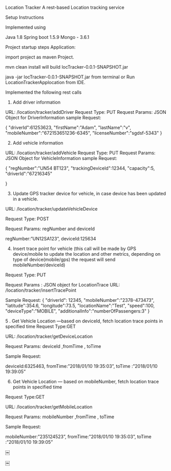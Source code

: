 Location Tracker
A rest-based Location tracking service


Setup Instructions

Implemented using 

Java 1.8
Spring boot 1.5.9
Mongo - 3.6.1



Project startup steps Application:

import project as maven  Project.

mvn clean install
will build locTracker-0.0.1-SNAPSHOT.jar 

java -jar    locTracker-0.0.1-SNAPSHOT.jar  from terminal or Run LocationTrackerApplocation from IDE.









Implemented the following rest calls


1. Add driver information

URL: /location/tracker/addDriver
Request Type: PUT
Request Params: JSON Object for DriverInformation
sample Request:


{
	"driverId":61253623,
	"firstName":"Adam",
	"lastName":"v",
	"mobileNumber":"672153651236-6345",
	"licenseNumber":"sgdsf-5343"
}


2. Add vehicle information

URL: /location/tracker/addVehicle
Request Type: PUT
Request Params: JSON Object for VehicleInformation
sample Request:

{
	"regNumber":"UN54 BT123",
	"trackingDeviceId":12344,
	"capacity":5,
	"driverId":"67216345"
	
}

3. Update GPS tracker device for vehicle, in case device has been updated in a vehicle.

URL:   /location/tracker/updateVehicleDevice


Request Type: POST

Request Params: regNumber and deviceId

regNumber:”UN12SA123”,  deviceId:125634


4. Insert trace point for vehicle (this call will be made by GPS device/mobile to update the location and other metrics, depending on type of device(mobile/gps) the request will send mobileNumber/deviceId)

Request Type: PUT

Request Params : JSON object for LocationTrace
URL:  /location/tracker/insertTracePoint 

Sample Request:
{
"driverId":	12345,
"mobileNumber":"2378-473473",
"latitude":354.6,
"longitude":73.5,
"locationName":"Test",
"speed":100,
"deviceType":"MOBILE",
"additionalInfo":"numberOfPassengers:3"
}



 5 . Get Vehicle Location —based on deviceId, fetch location trace points in specified time 
Request Type:GET

URL:  /location/tracker/getDeviceLocation

Request Params: deviceId ,fromTime , toTime


Sample Request:

deviceId:6325463, fromTime:”2018/01/10 19:35:03”, toTime :”2018/01/10 19:39:05”





  6. Get Vehicle Location — based on mobileNumber, fetch location trace points in specified time 

Request Type:GET



URL:  /location/tracker/getMobileLocation

Request Params: mobileNumber ,fromTime , toTime

Sample Request:

mobileNumber:”235124523”, fromTime:”2018/01/10 19:35:03”, toTime :”2018/01/10 19:39:05”







￼



	


￼


